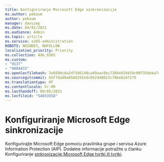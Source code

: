 ```yaml
---
title: Konfiguriranje Microsoft Edge sinkronizacije
ms.author: pebaum
author: pebaum
manager: dansimp
ms.date: 04/01/2021
ms.audience: Admin
ms.topic: article
ms.service: o365-administration
ROBOTS: NOINDEX, NOFOLLOW
localization_priority: Priority
ms.collection: Adm_O365
ms.custom:
- "9137"
- "9004431"
ms.openlocfilehash: 3a858dcda2df3d6148ca49aac6bc7384e810d34c00735deba74dfe9dd31f5656
ms.sourcegitcommit: b5f7da89a650d2915dc652449623c78be6247175
ms.translationtype: HT
ms.contentlocale: hr-HR
ms.lasthandoff: 08/05/2021
ms.locfileid: "54033558"
---
```

# <a name="configure-microsoft-edge-sync"></a>Konfiguriranje Microsoft Edge sinkronizacije

Konfigurirajte Microsoft Edge pomoću pravilnika grupe i servisa Azure Information Protection (AIP). Dodatne informacije potražite u članku Konfiguriranje [sinkronizacije Microsoft Edge tvrtki ili tvrtki](https://docs.microsoft.com/deployedge/microsoft-edge-enterprise-sync).